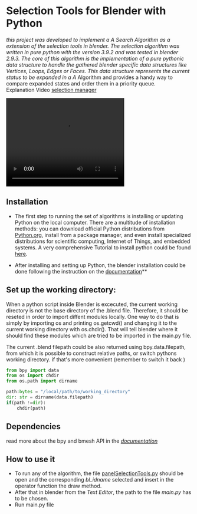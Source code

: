 # Selection Tools for Blender with Python
**this project was developed to implement a A* Search Algorithm as a extension of the selection tools in blender. The selection algorithm was written in pure python with the version 3.9.2 and was tested in blender 2.9.3.
The core of this algorithm is the implementation of a pure pythonic data structure to handle the gathered blender specific data structures like Vertices, Loops, Edges or Faces. This data structure represents the current status to be expanded in a A* Algorithm and provides a handy way to compare expanded states and order them in a priority queue.  
Explanation Video [ selection manager ](selection_manager_test.mp4)

<video width="320" height="240" controls>
  <source src="./selection_manager_test.mp4" type="video/mp4">
</video>

## Installation 
- The first step to running the set of algorithms is installing or updating Python on the local computer. There are a multitude of installation methods: you can download official Python distributions from [Python.org](https://www.python.org/), install from a package manager, and even install specialized distributions for scientific computing, Internet of Things, and embedded systems. A very comprehensive Tutorial to install python could be found [here](https://realpython.com/installing-python/).

- After installing and setting up Python, the blender installation could be done following the instruction on the [documentation](https://docs.blender.org/manual/en/latest/getting_started/installing/index.html)**
## Set up the working directory:
When a python script inside Blender is excecuted, the current working directory is not the base directory of the .blend file. Therefore, it should be reseted in order to import diffent modules locally. One way to do that is simply by importing os and printing os.getcwd() and changing it to the current working directory with os.chdir(). That will tell blender where it should find these modules which are tried to be imported in the main.py file.

The current .blend filepath could be also returned using bpy.data.filepath, from which it is possible to construct relative paths, or switch pythons working directory. if that's more convenient (remember to switch it back )
```python
from bpy import data
from os import chdir
from os.path import dirname

path:bytes = "/local/path/to/working_directory"
dir: str = dirname(data.filepath)
if(path !=dir):
    chdir(path)
```
## Dependencies 
read more about the bpy and bmesh API in the [_documentation_](./documentation)
## How to use it 
- To run any of the algorithm, the file [panelSelectionTools.py](panelSelectionTools.py) should be open and the corresponding _bl_idname_ selected and insert in the operator 
function the draw method.
- After that in blender from the *Text Editor*, the path to the file _main.py_ has to be chosen. 
- Run main.py file  
